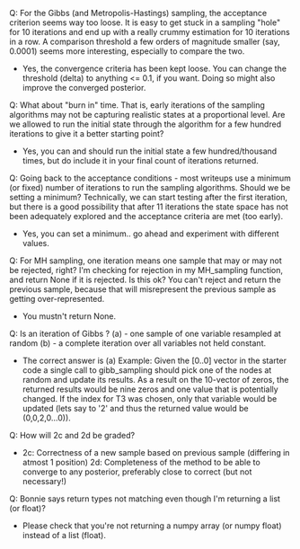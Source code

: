 Q: For the Gibbs (and Metropolis-Hastings) sampling, the acceptance criterion seems way too loose. It is easy to get stuck in a sampling "hole" for 10 iterations and end up with a really crummy estimation for 10 iterations in a row. A comparison threshold a few orders of magnitude smaller (say, 0.0001) seems more interesting, especially to compare the two.

- Yes, the convergence criteria has been kept loose. You can change the threshold (delta) to anything <= 0.1, if you want. Doing so might also improve the converged posterior.

Q: What about "burn in" time. That is, early iterations of the sampling algorithms may not be capturing realistic states at a proportional level. Are we allowed to run the initial state through the algorithm for a few hundred iterations to give it a better starting point?
- Yes, you can and should run the initial state a few hundred/thousand times, but do include it in your final count of iterations returned.

Q: Going back to the acceptance conditions - most writeups use a minimum (or fixed) number of iterations to run the sampling algorithms. Should we be setting a minimum? Technically, we can start testing after the first iteration, but there is a good possibility that after 11 iterations the state space has not been adequately explored and the acceptance criteria are met (too early).
- Yes, you can set a minimum.. go ahead and experiment with different values.

Q: For MH sampling, one iteration means one sample that may or may not be rejected, right? I'm checking for rejection in my MH_sampling function, and return None if it is rejected. Is this ok? You can't reject and return the previous sample, because that will misrepresent the previous sample as getting over-represented.
- You mustn't return None.

Q: Is an iteration of Gibbs ?
(a) - one sample of one variable resampled at random
(b) - a complete iteration over all variables not held constant.
- The correct answer is (a)
 Example: Given the [0..0] vector in the starter code a single call to gibb_sampling should pick one of the nodes at random and update its results. As a result on the 10-vector of zeros, the returned results would be nine zeros and one value that is potentially changed. If the index for T3 was chosen, only that variable would be updated (lets say to '2' and thus the returned value would be (0,0,2,0...0)).

Q: How will 2c and 2d be graded?
- 2c: Correctness of a new sample based on previous sample (differing in atmost 1 position)
2d: Completeness of the method to be able to converge to any posterior, preferably close to correct (but not necessary!)

Q: Bonnie says return types not matching even though I'm returning a list (or float)?
- Please check that you're not returning a numpy array (or numpy float) instead of a list (float). 

